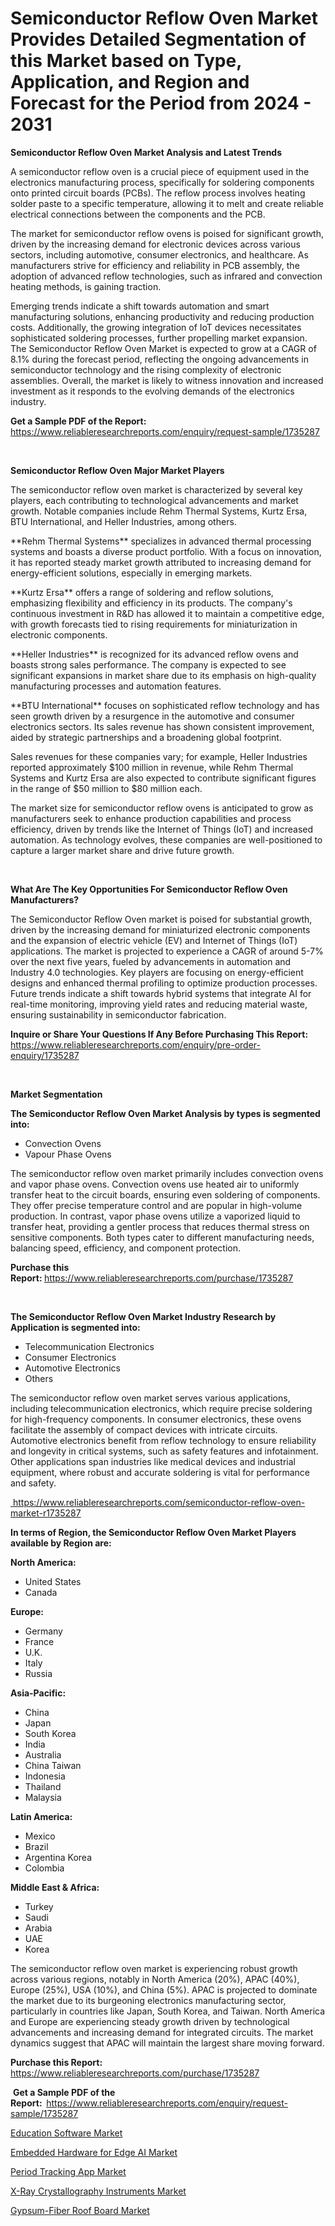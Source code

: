 <p><h1>Semiconductor Reflow Oven Market Provides Detailed Segmentation of this Market based on Type, Application, and Region and Forecast for the Period from 2024 - 2031</h1></p><p><strong>Semiconductor Reflow Oven Market Analysis and Latest Trends</strong></p>
<p><p>A semiconductor reflow oven is a crucial piece of equipment used in the electronics manufacturing process, specifically for soldering components onto printed circuit boards (PCBs). The reflow process involves heating solder paste to a specific temperature, allowing it to melt and create reliable electrical connections between the components and the PCB. </p><p>The market for semiconductor reflow ovens is poised for significant growth, driven by the increasing demand for electronic devices across various sectors, including automotive, consumer electronics, and healthcare. As manufacturers strive for efficiency and reliability in PCB assembly, the adoption of advanced reflow technologies, such as infrared and convection heating methods, is gaining traction. </p><p>Emerging trends indicate a shift towards automation and smart manufacturing solutions, enhancing productivity and reducing production costs. Additionally, the growing integration of IoT devices necessitates sophisticated soldering processes, further propelling market expansion. The Semiconductor Reflow Oven Market is expected to grow at a CAGR of 8.1% during the forecast period, reflecting the ongoing advancements in semiconductor technology and the rising complexity of electronic assemblies. Overall, the market is likely to witness innovation and increased investment as it responds to the evolving demands of the electronics industry.</p></p>
<p><strong>Get a Sample PDF of the Report:&nbsp;</strong> <a href="https://www.reliableresearchreports.com/enquiry/request-sample/1735287?utm_campaign=34&utm_medium=2&utm_source=Github&utm_content=ia&utm_term=27122024&utm_id=semiconductor-reflow-oven">https://www.reliableresearchreports.com/enquiry/request-sample/1735287</a></p>
<p>&nbsp;</p>
<p><strong>Semiconductor Reflow Oven Major Market Players</strong></p>
<p><p>The semiconductor reflow oven market is characterized by several key players, each contributing to technological advancements and market growth. Notable companies include Rehm Thermal Systems, Kurtz Ersa, BTU International, and Heller Industries, among others.</p><p>**Rehm Thermal Systems** specializes in advanced thermal processing systems and boasts a diverse product portfolio. With a focus on innovation, it has reported steady market growth attributed to increasing demand for energy-efficient solutions, especially in emerging markets.</p><p>**Kurtz Ersa** offers a range of soldering and reflow solutions, emphasizing flexibility and efficiency in its products. The company's continuous investment in R&D has allowed it to maintain a competitive edge, with growth forecasts tied to rising requirements for miniaturization in electronic components.</p><p>**Heller Industries** is recognized for its advanced reflow ovens and boasts strong sales performance. The company is expected to see significant expansions in market share due to its emphasis on high-quality manufacturing processes and automation features.</p><p>**BTU International** focuses on sophisticated reflow technology and has seen growth driven by a resurgence in the automotive and consumer electronics sectors. Its sales revenue has shown consistent improvement, aided by strategic partnerships and a broadening global footprint.</p><p>Sales revenues for these companies vary; for example, Heller Industries reported approximately $100 million in revenue, while Rehm Thermal Systems and Kurtz Ersa are also expected to contribute significant figures in the range of $50 million to $80 million each.</p><p>The market size for semiconductor reflow ovens is anticipated to grow as manufacturers seek to enhance production capabilities and process efficiency, driven by trends like the Internet of Things (IoT) and increased automation. As technology evolves, these companies are well-positioned to capture a larger market share and drive future growth.</p></p>
<p>&nbsp;</p>
<p><strong>What Are The Key Opportunities For Semiconductor Reflow Oven Manufacturers?</strong></p>
<p><p>The Semiconductor Reflow Oven market is poised for substantial growth, driven by the increasing demand for miniaturized electronic components and the expansion of electric vehicle (EV) and Internet of Things (IoT) applications. The market is projected to experience a CAGR of around 5-7% over the next five years, fueled by advancements in automation and Industry 4.0 technologies. Key players are focusing on energy-efficient designs and enhanced thermal profiling to optimize production processes. Future trends indicate a shift towards hybrid systems that integrate AI for real-time monitoring, improving yield rates and reducing material waste, ensuring sustainability in semiconductor fabrication.</p></p>
<p><strong>Inquire or Share Your Questions If Any Before Purchasing This Report:</strong> <a href="https://www.reliableresearchreports.com/enquiry/pre-order-enquiry/1735287?utm_campaign=34&utm_medium=2&utm_source=Github&utm_content=ia&utm_term=27122024&utm_id=semiconductor-reflow-oven">https://www.reliableresearchreports.com/enquiry/pre-order-enquiry/1735287</a></p>
<p>&nbsp;</p>
<p><strong>Market Segmentation</strong></p>
<p><strong>The Semiconductor Reflow Oven Market Analysis by types is segmented into:</strong></p>
<p><ul><li>Convection Ovens</li><li>Vapour Phase Ovens</li></ul></p>
<p><p>The semiconductor reflow oven market primarily includes convection ovens and vapor phase ovens. Convection ovens use heated air to uniformly transfer heat to the circuit boards, ensuring even soldering of components. They offer precise temperature control and are popular in high-volume production. In contrast, vapor phase ovens utilize a vaporized liquid to transfer heat, providing a gentler process that reduces thermal stress on sensitive components. Both types cater to different manufacturing needs, balancing speed, efficiency, and component protection.</p></p>
<p><strong>Purchase this Report:&nbsp;</strong><a href="https://www.reliableresearchreports.com/purchase/1735287?utm_campaign=34&utm_medium=2&utm_source=Github&utm_content=ia&utm_term=27122024&utm_id=semiconductor-reflow-oven">https://www.reliableresearchreports.com/purchase/1735287</a></p>
<p>&nbsp;</p>
<p><strong>The Semiconductor Reflow Oven Market Industry Research by Application is segmented into:</strong></p>
<p><ul><li>Telecommunication Electronics</li><li>Consumer Electronics</li><li>Automotive Electronics</li><li>Others</li></ul></p>
<p><p>The semiconductor reflow oven market serves various applications, including telecommunication electronics, which require precise soldering for high-frequency components. In consumer electronics, these ovens facilitate the assembly of compact devices with intricate circuits. Automotive electronics benefit from reflow technology to ensure reliability and longevity in critical systems, such as safety features and infotainment. Other applications span industries like medical devices and industrial equipment, where robust and accurate soldering is vital for performance and safety.</p></p>
<p><a href="https://www.reliableresearchreports.com/semiconductor-reflow-oven-market-r1735287?utm_campaign=34&utm_medium=2&utm_source=Github&utm_content=ia&utm_term=27122024&utm_id=semiconductor-reflow-oven">&nbsp;https://www.reliableresearchreports.com/semiconductor-reflow-oven-market-r1735287</a></p>
<p><strong>In terms of Region, the Semiconductor Reflow Oven Market Players available by Region are:</strong></p>
<p>
    <p> <strong> North America: </strong>
        <ul>
            <li>United States</li>
            <li>Canada</li>
        </ul>
        </p> 
    <p> <strong> Europe: </strong>
        <ul>
            <li>Germany</li>
            <li>France</li>
            <li>U.K.</li>
            <li>Italy</li>
            <li>Russia</li>
        </ul>
        </p> 
    <p> <strong> Asia-Pacific: </strong>
        <ul>
            <li>China</li>
            <li>Japan</li>
            <li>South Korea</li>
            <li>India</li>
            <li>Australia</li>
            <li>China Taiwan</li>
            <li>Indonesia</li>
            <li>Thailand</li>
            <li>Malaysia</li>
        </ul>
        </p> 
    <p> <strong> Latin America: </strong>
        <ul>
            <li>Mexico</li>
            <li>Brazil</li>
            <li>Argentina Korea</li>
            <li>Colombia</li>
        </ul>
        </p> 
    <p> <strong> Middle East & Africa: </strong>
        <ul>
            <li>Turkey</li>
            <li>Saudi</li>
            <li>Arabia</li>
            <li>UAE</li>
            <li>Korea</li>
        </ul>
    </p>
    </p>
<p><p>The semiconductor reflow oven market is experiencing robust growth across various regions, notably in North America (20%), APAC (40%), Europe (25%), USA (10%), and China (5%). APAC is projected to dominate the market due to its burgeoning electronics manufacturing sector, particularly in countries like Japan, South Korea, and Taiwan. North America and Europe are experiencing steady growth driven by technological advancements and increasing demand for integrated circuits. The market dynamics suggest that APAC will maintain the largest share moving forward.</p></p>
<p><strong>Purchase this Report: </strong><a href="https://www.reliableresearchreports.com/purchase/1735287?utm_campaign=34&utm_medium=2&utm_source=Github&utm_content=ia&utm_term=27122024&utm_id=semiconductor-reflow-oven">https://www.reliableresearchreports.com/purchase/1735287</a></p>
<p>&nbsp;<strong>Get a Sample PDF of the Report:&nbsp;&nbsp;</strong><a href="https://www.reliableresearchreports.com/enquiry/request-sample/1735287?utm_campaign=34&utm_medium=2&utm_source=Github&utm_content=ia&utm_term=27122024&utm_id=semiconductor-reflow-oven">https://www.reliableresearchreports.com/enquiry/request-sample/1735287</a></p>
<p><strong></strong></p>
<p><p><a href="https://github.com/hammelximalschid/Market-Research-Report-List-1/blob/main/education-software-market.md?utm_campaign=34&utm_medium=2&utm_source=Github&utm_content=ia&utm_term=27122024&utm_id=semiconductor-reflow-oven">Education Software Market</a></p><p><a href="https://github.com/antonioc6hal/Market-Research-Report-List-1/blob/main/embedded-hardware-for-edge-ai-market.md?utm_campaign=34&utm_medium=2&utm_source=Github&utm_content=ia&utm_term=27122024&utm_id=semiconductor-reflow-oven">Embedded Hardware for Edge AI Market</a></p><p><a href="https://github.com/osbornrdaflalo/Market-Research-Report-List-1/blob/main/period-tracking-app-market.md?utm_campaign=34&utm_medium=2&utm_source=Github&utm_content=ia&utm_term=27122024&utm_id=semiconductor-reflow-oven">Period Tracking App Market</a></p><p><a href="https://github.com/rodinayygacklezi/Market-Research-Report-List-1/blob/main/x-ray-crystallography-instruments-market.md?utm_campaign=34&utm_medium=2&utm_source=Github&utm_content=ia&utm_term=27122024&utm_id=semiconductor-reflow-oven">X-Ray Crystallography Instruments Market</a></p><p><a href="https://github.com/flnordan65e0/Market-Research-Report-List-1/blob/main/gypsum-fiber-roof-board-market.md?utm_campaign=34&utm_medium=2&utm_source=Github&utm_content=ia&utm_term=27122024&utm_id=semiconductor-reflow-oven">Gypsum-Fiber Roof Board Market</a></p></p>